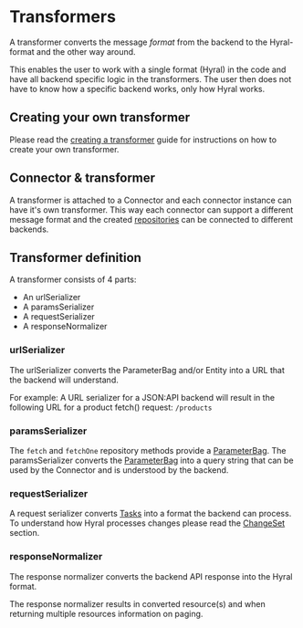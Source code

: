 # Transformers

A transformer converts the message *format* from the backend to the Hyral-format and the other way around.

This enables the user to work with a single format (Hyral) in the code and have all backend specific logic in the 
transformers. The user then does not have to know how a specific backend works, only how Hyral works.

## Creating your own transformer
Please read the [creating a transformer] guide for instructions on how to create your own transformer.

## Connector & transformer
A transformer is attached to a Connector and each connector instance can have it's own transformer. This way each
connector can support a different message format and the created [repositories] can be connected to different backends.

## Transformer definition
A transformer consists of 4 parts:
* An urlSerializer
* A paramsSerializer
* A requestSerializer
* A responseNormalizer

### urlSerializer
The urlSerializer converts the ParameterBag and/or Entity into a URL that the backend will understand.

For example: A URL serializer for a JSON:API backend will result in the following URL for a product fetch() 
request: `/products` 

### paramsSerializer
The `fetch` and `fetchOne` repository methods provide a [ParameterBag]. The paramsSerializer converts the 
[ParameterBag] into a query string that can be used by the Connector and is understood by the backend.

### requestSerializer
A request serializer converts [Tasks] into a format the backend can process. To understand how Hyral processes changes
please read the [ChangeSet] section.

### responseNormalizer
The response normalizer converts the backend API response into the Hyral format.

The response normalizer results in converted resource(s) and when returning multiple resources information on paging.

[creating a transformer]: ../Guides/creating-transformers.md
[repositories]: repository.md
[ParameterBag]: parameterBag.md
[ChangeSet]: changeSet.md
[Tasks]: changeSet.md
